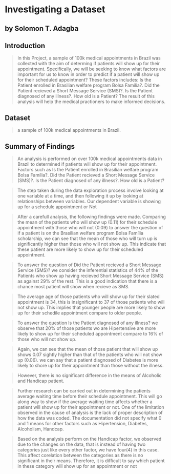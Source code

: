  # Investigating a Dataset
## by Solomon T. Adagba

## Introduction

>In this Project, a sample of 100k medical appointments in Brazil was collected with the aim of determing if patients will show up for their appointment. Specifically, we will be seeking to know what factors are important for us to know in order to predict if a patient will show up for their scheduled appointment? These factors includes: Is the Patient enrolled in Brasilian welfare program Bolsa Família?. Did the Patient recieved a Short Message Service (SMS)?. Is the Patient diagnosed of any illness?. How old is a Patient? The result of this analysis will help the medical practioners to make informed decisions.  


## Dataset

> a sample of 100k medical appointments in Brazil. 


## Summary of Findings

>  An analysis is performed on over 100k medical appointments data in Brazil to determined if patients will show up for their appointment. Factors such as Is the Patient enrolled in Brasilian welfare program Bolsa Família?. Did the Patient recieved a Short Message Service (SMS)?. Is the Patient diagnosed of any illness?. How old is a Patient? 

>The step taken during the  data exploration process involve looking at one variable at a time, and then following it up by looking at relationships between variables. Our dependent variable is showing up for a schedule appointment or Not

> After a carefull analysis, the following findings were made. Comparing the mean of the patients who will show up (0.11) for their schedule appointment with those who will not (0.09) to answer the question of if a patient is on the Brasilian welfare program Bolsa Família scholarship, we can see that the mean of those who will turn up is significantly higher than those who will not show up. This indicate that these patient are more likely to show up for their scheduled appointment.

>To answer the question of Did the Patient recieved a Short Message Service (SMS)? we consider the inferential statistics of 44% of the Patients who show up having recieved Short Message Service (SMS) as against 29% of the rest. This is a good indication that there is a chance most patient will show when recieve as SMS.

>The average age of those patients who will show up for their slated appointment is 34, this is insignificant to 37 of those patients who will not show up. This implies that younger people are more likely to show up for their schedile appointment compare to older people.

>To answer the question Is the Patient diagnosed of any illness? we observe that 20% of those patients wo are Hipertensive are more likely to show up for their scheduled appointment compare to 16% of those who will not show up.

>Again, we can see that the mean of those patient that will show up shows 0.07 sightly higher than that of the patients who will not show up (0.06). we can say that a patient diagnosed of Diabetes is more likely to shore up for their appointment than those without the illness.

>However, there is no significant difference in the means of Alcoholic and Handicap patient.

>Further research can be carried out in determining the patients average waiting time before their schedule appointment. This will go along way to show if the average waiting time affects whether a patient will show up for their appointment or not.
>One of the limitation observed in the cause of analysis is the lack of proper description of how the data was coded. The documentation did not specify what 0 and 1 means for other factors such as Hipertension, Diabetes, Alcoholism, Handcap.

>Based on the analysis perform on the Handicap factor, we observed due to the changes on the data, that is instead of having two categories just like every other factor, we have four(4) in this case. This affect corelation between the categories as there is no significant in their means. Therefore, it is difficult to say which patient in these category will show up for an appointment or not